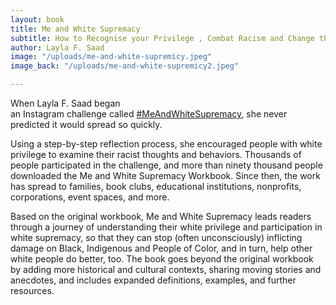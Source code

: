 ```yaml
---
layout: book
title: Me and White Supremacy
subtitle: How to Recognise your Privilege , Combat Racism and Change the World
author: Layla F. Saad
image: "/uploads/me-and-white-supremicy.jpeg"
image_back: "/uploads/me-and-white-supremicy2.jpeg"

---
```

When Layla F. Saad began  
an Instagram challenge called [#MeAndWhiteSupremacy](https://www.instagram.com/explore/tags/meandwhitesupremacy/), she never predicted it would spread so quickly.   
  
Using a step-by-step reflection process, she encouraged people with white privilege to examine their racist thoughts and behaviors. Thousands of people participated in the challenge, and more than ninety thousand people downloaded the Me and White Supremacy Workbook. Since then, the work has spread to families, book clubs, educational institutions, nonprofits, corporations, event spaces, and more.  
  
Based on the original workbook, Me and White Supremacy leads readers through a journey of understanding their white privilege and participation in white supremacy, so that they can stop (often unconsciously) inflicting damage on Black, Indigenous and People of Color, and in turn, help other white people do better, too. The book goes beyond the original workbook by adding more historical and cultural contexts, sharing moving stories and anecdotes, and includes expanded definitions, examples, and further resources.